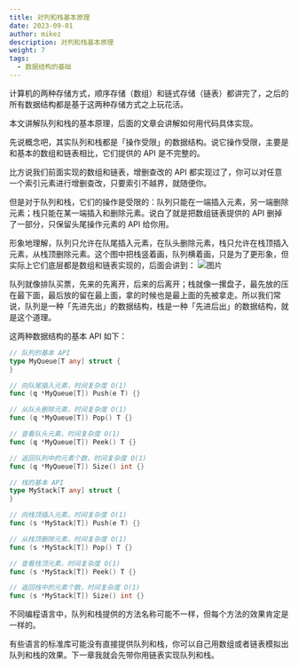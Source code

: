 ```yaml
---
title: 对列和栈基本原理
date: 2023-09-01
author: mikez
description: 对列和栈基本原理
weight: 7
tags:
  - 数据结构的基础
---
```


计算机的两种存储方式，顺序存储（数组）和链式存储（链表）都讲完了，之后的所有数据结构都是基于这两种存储方式之上玩花活。

本文讲解队列和栈的基本原理，后面的文章会讲解如何用代码具体实现。

先说概念吧，其实队列和栈都是「操作受限」的数据结构。说它操作受限，主要是和基本的数组和链表相比，它们提供的 API 是不完整的。

比方说我们前面实现的数组和链表，增删查改的 API 都实现过了，你可以对任意一个索引元素进行增删查改，只要索引不越界，就随便你。

但是对于队列和栈，它们的操作是受限的：队列只能在一端插入元素，另一端删除元素；栈只能在某一端插入和删除元素。说白了就是把数组链表提供的 API 删掉了一部分，只保留头尾操作元素的 API 给你用。

形象地理解，队列只允许在队尾插入元素，在队头删除元素，栈只允许在栈顶插入元素，从栈顶删除元素。这个图中把栈竖着画，队列横着画，只是为了更形象，但实际上它们底层都是数组和链表实现的，后面会讲到：
![图片](/images/algorithm/duiliehezhan.jpg)

队列就像排队买票，先来的先离开，后来的后离开；栈就像一摞盘子，最先放的压在最下面，最后放的留在最上面，拿的时候也是最上面的先被拿走。所以我们常说，队列是一种「先进先出」的数据结构，栈是一种「先进后出」的数据结构，就是这个道理。

这两种数据结构的基本 API 如下：

```go
// 队列的基本 API
type MyQueue[T any] struct {
}

// 向队尾插入元素，时间复杂度 O(1)
func (q *MyQueue[T]) Push(e T) {}

// 从队头删除元素，时间复杂度 O(1)
func (q *MyQueue[T]) Pop() T {}

// 查看队头元素，时间复杂度 O(1)
func (q *MyQueue[T]) Peek() T {}

// 返回队列中的元素个数，时间复杂度 O(1)
func (q *MyQueue[T]) Size() int {}

// 栈的基本 API
type MyStack[T any] struct {
}

// 向栈顶插入元素，时间复杂度 O(1)
func (s *MyStack[T]) Push(e T) {}

// 从栈顶删除元素，时间复杂度 O(1)
func (s *MyStack[T]) Pop() T {}

// 查看栈顶元素，时间复杂度 O(1)
func (s *MyStack[T]) Peek() T {}

// 返回栈中的元素个数，时间复杂度 O(1)
func (s *MyStack[T]) Size() int {}
```

不同编程语言中，队列和栈提供的方法名称可能不一样，但每个方法的效果肯定是一样的。

有些语言的标准库可能没有直接提供队列和栈，你可以自己用数组或者链表模拟出队列和栈的效果。下一章我就会先带你用链表实现队列和栈。
